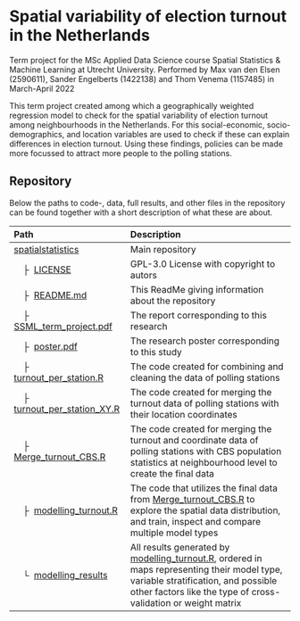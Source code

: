 # Spatial variability of election turnout in the Netherlands
Term project for the MSc Applied Data Science course Spatial Statistics &amp; Machine Learning at Utrecht University.
Performed by Max van den Elsen (2590611), Sander Engelberts (1422138) and Thom Venema (1157485) in March-April 2022

This term project created among which a geographically weighted regression model to check for the spatial variability of election turnout among neighbourhoods in the Netherlands. For this social-economic, socio-demographics, and location variables are used to check if these can explain differences in election turnout. Using these findings, policies can be made more focussed to attract more people to the polling stations.

## Repository
Below the paths to code-, data, full results, and other files in the repository can be found together with a short description of what these are about.  

| Path | Description
| :--- | :----------
| [spatialstatistics](https://github.com/thomvenema/spatialstatistics) | Main repository
| &ensp;&ensp;&boxvr;&nbsp; [LICENSE](https://github.com/thomvenema/spatialstatistics/blob/main/LICENSE) | GPL-3.0 License with copyright to autors
| &ensp;&ensp;&boxvr;&nbsp; [README.md](https://github.com/thomvenema/spatialstatistics/blob/main/README.md) | This ReadMe giving information about the repository
| &ensp;&ensp;&boxvr;&nbsp; [SSML_term_project.pdf](https://github.com/thomvenema/spatialstatistics/blob/main/SSML_term_project.pdf) | The report corresponding to this research
| &ensp;&ensp;&boxvr;&nbsp; [poster.pdf](https://github.com/thomvenema/spatialstatistics/blob/main/poster.pdf) | The research poster corresponding to this study
| &ensp;&ensp;&boxvr;&nbsp; [turnout_per_station.R](https://github.com/thomvenema/spatialstatistics/blob/main/turnout_per_station.R) | The code created for combining and cleaning the data of polling stations
| &ensp;&ensp;&boxvr;&nbsp; [turnout_per_station_XY.R](https://github.com/thomvenema/spatialstatistics/blob/main/turnout_per_station.R) | The code created for merging the turnout data of polling stations with their location coordinates
| &ensp;&ensp;&boxvr;&nbsp; [Merge_turnout_CBS.R](https://github.com/thomvenema/spatialstatistics/blob/main/Merge_turnout_CBS.R) | The code created for merging the turnout and coordinate data of polling stations with CBS population statistics at neighbourhood level to create the final data
| &ensp;&ensp;&boxvr;&nbsp; [modelling_turnout.R](https://github.com/thomvenema/spatialstatistics/blob/main/modelling_turnout.R) | The code that utilizes the final data from [Merge_turnout_CBS.R](https://github.com/thomvenema/spatialstatistics/blob/main/Merge_turnout_CBS.R) to explore the spatial data distribution, and train, inspect and compare multiple model types
| &ensp;&ensp;&boxur;&nbsp; [modelling_results](https://github.com/thomvenema/spatialstatistics/blob/main/modelling_results) | All results generated by [modelling_turnout.R](https://github.com/thomvenema/spatialstatistics/blob/main/modelling_turnout.R), ordered in maps representing their model type, variable stratification, and possible other factors like the type of cross-validation or weight matrix
